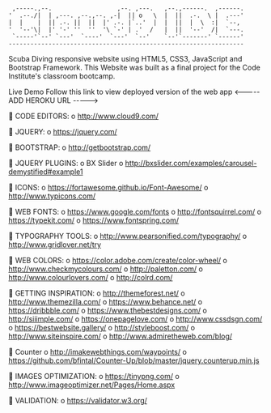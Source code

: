      ,-----.,--.                  ,--. ,---.   ,--.,------.  ,------.
    '  .--./|  | ,---. ,--.,--. ,-|  || o   \  |  ||  .-.  \ |  .---'
    |  |    |  || .-. ||  ||  |' .-. |`..'  |  |  ||  |  \  :|  `--, 
    '  '--'\|  |' '-' ''  ''  '\ `-' | .'  /   |  ||  '--'  /|  `---.
     `-----'`--' `---'  `----'  `---'  `--'    `--'`-------' `------'
    ----------------------------------------------------------------- 

Scuba Diving responsive website using HTML5, CSS3, JavaScript and Bootstrap Framework. This Website was built as a final project for the Code Institute's classroom bootcamp. 

Live Demo
Follow this link to view deployed version of the web app <----- ADD HEROKU URL ----->

 CODE EDITORS:
o http://www.cloud9.com/

 JQUERY:
o https://jquery.com/

 BOOTSTRAP:
o http://getbootstrap.com/

 JQUERY PLUGINS:
o BX Slider
o  http://bxslider.com/examples/carousel-demystified#example1

 ICONS:
o https://fortawesome.github.io/Font-Awesome/
o http://www.typicons.com/

 WEB FONTS:
o https://www.google.com/fonts
o http://fontsquirrel.com/
o https://typekit.com/
o https://www.fontspring.com/

 TYPOGRAPHY TOOLS:
o http://www.pearsonified.com/typography/
o http://www.gridlover.net/try

 WEB COLORS:
o https://color.adobe.com/create/color-wheel/
o http://www.checkmycolours.com/
o http://paletton.com/
o http://www.colourlovers.com/
o http://colrd.com/

 GETTING INSPIRATION:
o http://themeforest.net/
o http://www.themezilla.com/
o https://www.behance.net/
o https://dribbble.com/
o https://www.thebestdesigns.com/
o http://siiimple.com/
o https://onepagelove.com/
o http://www.cssdsgn.com/
o https://bestwebsite.gallery/
o http://styleboost.com/
o http://www.siteinspire.com/
o http://www.admiretheweb.com/blog/

 Counter
o http://imakewebthings.com/waypoints/
o https://github.com/bfintal/Counter-Up/blob/master/jquery.counterup.min.js

 IMAGES OPTIMIZATION:
o https://tinypng.com/
o http://www.imageoptimizer.net/Pages/Home.aspx

 VALIDATION:
o https://validator.w3.org/

